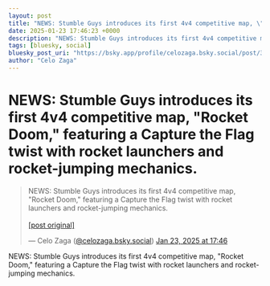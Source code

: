 ```yaml
---
layout: post
title: "NEWS: Stumble Guys introduces its first 4v4 competitive map, \"Rocket Doom,\" featuring a Capture the Flag twist with rocket launchers and rocket-jumping mechanics."
date: 2025-01-23 17:46:23 +0000
description: "NEWS: Stumble Guys introduces its first 4v4 competitive map, \"Rocket Doom,\" featuring a Capture the Flag twist with rocket launchers and rocket-jumpin..."
tags: [bluesky, social]
bluesky_post_uri: "https://bsky.app/profile/celozaga.bsky.social/post/3lgggpp5yhc2q"
author: "Celo Zaga"
---
```


<h1 class="bluesky-post-title">NEWS: Stumble Guys introduces its first 4v4 competitive map, "Rocket Doom," featuring a Capture the Flag twist with rocket launchers and rocket-jumping mechanics.</h1>


<blockquote class="bluesky-embed" data-bluesky-uri="at://did:plc:lmh6rennptq77inaztnovw4b/app.bsky.feed.post/3lgggpp5yhc2q" data-bluesky-embed-color-mode="system">
<p lang="">NEWS: Stumble Guys introduces its first 4v4 competitive map, "Rocket Doom," featuring a Capture the Flag twist with rocket launchers and rocket-jumping mechanics.<br><br><a href="https://bsky.app/profile/celozaga.bsky.social/post/3lgggpp5yhc2q">[post original]</a></p>
&mdash; Celo Zaga (<a href="https://bsky.app/profile/did:plc:lmh6rennptq77inaztnovw4b">@celozaga.bsky.social</a>) <a href="https://bsky.app/profile/celozaga.bsky.social/post/3lgggpp5yhc2q">Jan 23, 2025 at 17:46</a>
</blockquote>
<script async src="https://embed.bsky.app/static/embed.js" charset="utf-8"></script>


<p class="bluesky-post-description">NEWS: Stumble Guys introduces its first 4v4 competitive map, "Rocket Doom," featuring a Capture the Flag twist with rocket launchers and rocket-jumping mechanics.</p>

